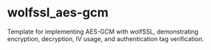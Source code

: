 # wolfssl_aes-gcm
Template for implementing AES-GCM with wolfSSL, demonstrating encryption, decryption, IV usage, and authentication tag verification.

